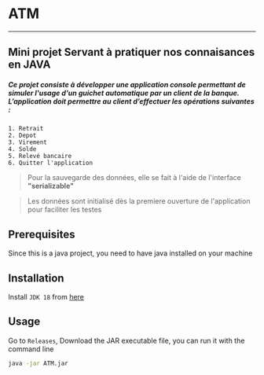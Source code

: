 # **ATM**
------------

## Mini projet Servant à pratiquer nos connaisances en JAVA

##### Ce projet consiste à développer une application console permettant de simuler l'usage d'un guichet automatique par un client de la banque. L’application doit permettre au client d’effectuer les opérations suivantes :
    1. Retrait
    2. Depot
    3. Virement
    4. Solde
    5. Relevé bancaire
    6. Quitter l'application

> Pour la sauvegarde des données, elle se fait à l'aide de l'interface **"serializable"**

> Les données sont initialisé dès la premiere ouverture de l'application pour faciliter les testes

## Prerequisites
Since this is a java project, you need to have java installed on your machine

## Installation

Install `JDK 18` from [here](https://www.oracle.com/java/technologies/downloads/#java18)
## Usage 

Go to `Releases`, Download the JAR executable file, you can run it with the command line

```sh
java -jar ATM.jar
```
